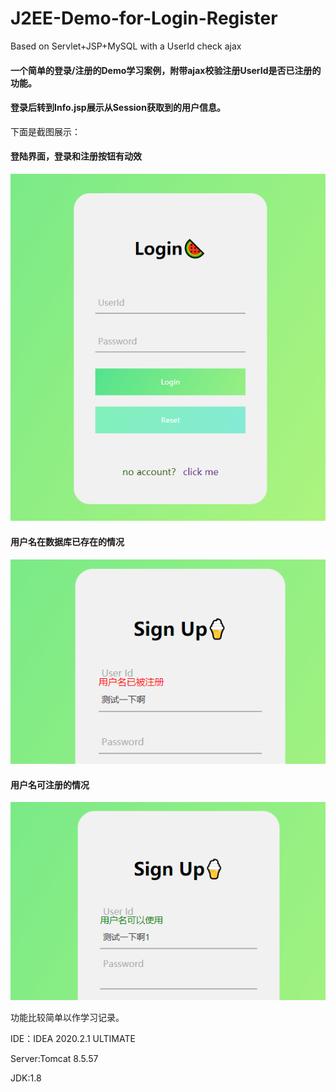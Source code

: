 # J2EE-Demo-for-Login-Register
Based on Servlet+JSP+MySQL with a UserId check ajax
#### 一个简单的登录/注册的Demo学习案例，附带ajax校验注册UserId是否已注册的功能。
#### 登录后转到Info.jsp展示从Session获取到的用户信息。
下面是截图展示：

#### 登陆界面，登录和注册按钮有动效

![登录界面](3.png)

#### 用户名在数据库已存在的情况

![已注册截图](1.png)

#### 用户名可注册的情况

![可注册截图](2.png)

功能比较简单以作学习记录。

IDE：IDEA 2020.2.1 ULTIMATE

Server:Tomcat 8.5.57

JDK:1.8
